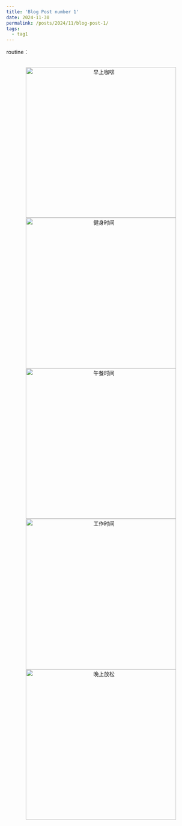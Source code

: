 ```yaml
---
title: 'Blog Post number 1'
date: 2024-11-30
permalink: /posts/2024/11/blog-post-1/
tags:
  - tag1
---
```


routine：
<p align="center">
<br/><img src="{{ site.baseurl }}/images/routine/2.png" class="previewable-image" width="400" alt="早上咖啡" onclick="previewImage(this)">
<br/><img src="{{ site.baseurl }}/images/routine/3.png" class="previewable-image" width="400" alt="健身时间" onclick="previewImage(this)">
<br/><img src="{{ site.baseurl }}/images/routine/4.png" class="previewable-image" width="400" alt="午餐时间" onclick="previewImage(this)">
<br/><img src="{{ site.baseurl }}/images/routine/5.png" class="previewable-image" width="400" alt="工作时间" onclick="previewImage(this)">
<br/><img src="{{ site.baseurl }}/images/routine/6.png" class="previewable-image" width="400" alt="晚上放松" onclick="previewImage(this)">
</p>

<div class="full-image" onclick="closeImagePreview()">
  <img src="" alt="">
</div>

<script>
function previewImage(img) {
    var fullImage = document.querySelector('.full-image');
    fullImage.querySelector('img').src = img.src;
    fullImage.classList.add('show');
}

function closeImagePreview() {
    var fullImage = document.querySelector('.full-image');
    fullImage.classList.remove('show');
}
</script>

